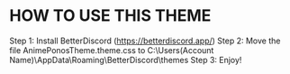 # HOW TO USE THIS THEME

Step 1: Install BetterDiscord (https://betterdiscord.app/)
Step 2: Move the file AnimePonosTheme.theme.css to C:\Users\(Account Name)\AppData\Roaming\BetterDiscord\themes
Step 3: Enjoy!
